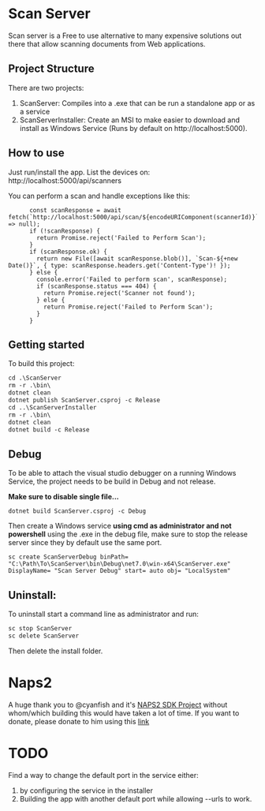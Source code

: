 # Scan Server

Scan server is a Free to use alternative to many expensive solutions out there that allow scanning documents from Web applications.

## Project Structure

There are two projects:
1. ScanServer: Compiles into a .exe that can be run a standalone app or as a service
2. ScanServerInstaller: Create an MSI to make easier to download and install as Windows Service (Runs by default on http://localhost:5000).

## How to use

Just run/install the app.
List the devices on: http://localhost:5000/api/scanners

You can perform a scan and handle exceptions like this:
```
      const scanResponse = await fetch(`http://localhost:5000/api/scan/${encodeURIComponent(scannerId)}`).catch(() => null);
      if (!scanResponse) {
        return Promise.reject('Failed to Perform Scan');
      }
      if (scanResponse.ok) {
        return new File([await scanResponse.blob()], `Scan-${+new Date()}`, { type: scanResponse.headers.get('Content-Type')! });
      } else {
        console.error('Failed to perform scan', scanResponse);
        if (scanResponse.status === 404) {
          return Promise.reject('Scanner not found');
        } else {
          return Promise.reject('Failed to Perform Scan');
        }
      }
```


## Getting started

To build this project:

```ps
cd .\ScanServer
rm -r .\bin\
dotnet clean
dotnet publish ScanServer.csproj -c Release
cd ..\ScanServerInstaller
rm -r .\bin\
dotnet clean
dotnet build -c Release
```

## Debug

To be able to attach the visual studio debugger on a running Windows Service, the project needs to be build in Debug and not release.

**Make sure to disable single file...**
```
dotnet build ScanServer.csproj -c Debug
```

Then create a Windows service **using cmd as administrator and not powershell** using the .exe in the debug file, make sure to stop the release server since they by default use the same port.
```
sc create ScanServerDebug binPath= "C:\Path\To\ScanServer\bin\Debug\net7.0\win-x64\ScanServer.exe" DisplayName= "Scan Server Debug" start= auto obj= "LocalSystem"
```

## Uninstall:

To uninstall start a command line as administrator and run:

```cmd
sc stop ScanServer
sc delete ScanServer
```

Then delete the install folder.

# Naps2

A huge thank you to @cyanfish and it's [NAPS2 SDK Project](https://github.com/cyanfish/naps2/) without whom/which building this would have taken a lot of time.
If you want to donate, please donate to him using this [link](https://www.naps2.com/donate?src=scan-server)

# TODO
Find a way to change the default port in the service either:
1. by configuring the service in the installer
2. Building the app with another default port while allowing --urls to work.

